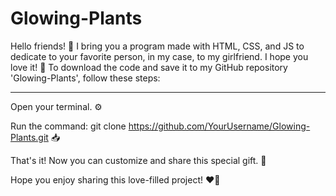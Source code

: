 # Glowing-Plants
Hello friends! 🌟 I bring you a program made with HTML, CSS, and JS to dedicate to your favorite person, in my case, to my girlfriend. I hope you love it! 🎉 To download the code and save it to my GitHub repository 'Glowing-Plants', follow these steps:
<hr>

Open your terminal. ⚙️

Run the command: git clone https://github.com/YourUsername/Glowing-Plants.git 📥

That's it! Now you can customize and share this special gift. 🚀

Hope you enjoy sharing this love-filled project! ❤️🌈
